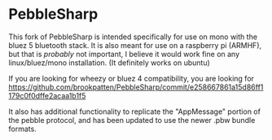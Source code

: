 PebbleSharp
===========

This fork of PebbleSharp is intended specifically for use on mono with the bluez 5 bluetooth stack.
It is also meant for use on a raspberry pi (ARMHF), but that is *probably* not important, I believe it would work fine on any linux/bluez/mono installation.  (It definitely works on ubuntu)

If you are looking for wheezy or bluez 4 compatibility, you are looking for https://github.com/brookpatten/PebbleSharp/commit/e258667861a15d86ff1179c0f0dffe2acaa1b1f5

It also has additional functionality to replicate the "AppMessage" portion of the pebble protocol, and has been updated to use the newer .pbw bundle formats.
